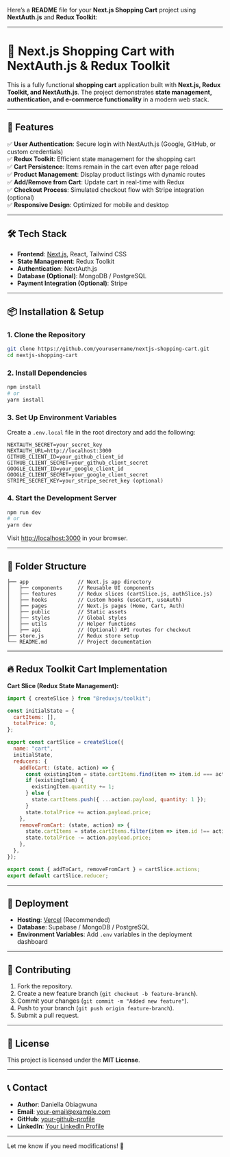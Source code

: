 Here’s a **README** file for your **Next.js Shopping Cart** project using **NextAuth.js** and **Redux Toolkit**:  

---

# 🛒 Next.js Shopping Cart with NextAuth.js & Redux Toolkit  

This is a fully functional **shopping cart** application built with **Next.js, Redux Toolkit, and NextAuth.js**. The project demonstrates **state management, authentication, and e-commerce functionality** in a modern web stack.  

---

## 🚀 Features  

✅ **User Authentication**: Secure login with NextAuth.js (Google, GitHub, or custom credentials)  
✅ **Redux Toolkit**: Efficient state management for the shopping cart  
✅ **Cart Persistence**: Items remain in the cart even after page reload  
✅ **Product Management**: Display product listings with dynamic routes  
✅ **Add/Remove from Cart**: Update cart in real-time with Redux  
✅ **Checkout Process**: Simulated checkout flow with Stripe integration (optional)  
✅ **Responsive Design**: Optimized for mobile and desktop  

---

## 🛠 Tech Stack  

- **Frontend**: [Next.js](https://nextjs.org/), React, Tailwind CSS  
- **State Management**: Redux Toolkit  
- **Authentication**: NextAuth.js  
- **Database (Optional)**: MongoDB / PostgreSQL  
- **Payment Integration (Optional)**: Stripe  

---

## 📦 Installation & Setup  

### **1. Clone the Repository**  
```bash
git clone https://github.com/yourusername/nextjs-shopping-cart.git
cd nextjs-shopping-cart
```

### **2. Install Dependencies**  
```bash
npm install
# or
yarn install
```

### **3. Set Up Environment Variables**  
Create a `.env.local` file in the root directory and add the following:  
```plaintext
NEXTAUTH_SECRET=your_secret_key
NEXTAUTH_URL=http://localhost:3000
GITHUB_CLIENT_ID=your_github_client_id
GITHUB_CLIENT_SECRET=your_github_client_secret
GOOGLE_CLIENT_ID=your_google_client_id
GOOGLE_CLIENT_SECRET=your_google_client_secret
STRIPE_SECRET_KEY=your_stripe_secret_key (optional)
```

### **4. Start the Development Server**  
```bash
npm run dev
# or
yarn dev
```
Visit [http://localhost:3000](http://localhost:3000) in your browser.  

---

## 📂 Folder Structure  
```plaintext
├── app                // Next.js app directory
│   ├── components     // Reusable UI components
│   ├── features       // Redux slices (cartSlice.js, authSlice.js)
│   ├── hooks          // Custom hooks (useCart, useAuth)
│   ├── pages          // Next.js pages (Home, Cart, Auth)
│   ├── public         // Static assets
│   ├── styles         // Global styles
│   ├── utils          // Helper functions
│   ├── api            // (Optional) API routes for checkout
├── store.js           // Redux store setup
└── README.md          // Project documentation
```

---

## 🔥 Redux Toolkit Cart Implementation  

**Cart Slice (Redux State Management):**  
```javascript
import { createSlice } from "@reduxjs/toolkit";

const initialState = {
  cartItems: [],
  totalPrice: 0,
};

export const cartSlice = createSlice({
  name: "cart",
  initialState,
  reducers: {
    addToCart: (state, action) => {
      const existingItem = state.cartItems.find(item => item.id === action.payload.id);
      if (existingItem) {
        existingItem.quantity += 1;
      } else {
        state.cartItems.push({ ...action.payload, quantity: 1 });
      }
      state.totalPrice += action.payload.price;
    },
    removeFromCart: (state, action) => {
      state.cartItems = state.cartItems.filter(item => item.id !== action.payload.id);
      state.totalPrice -= action.payload.price;
    },
  },
});

export const { addToCart, removeFromCart } = cartSlice.actions;
export default cartSlice.reducer;
```

---

## 🔗 Deployment  

- **Hosting**: [Vercel](https://vercel.com/) (Recommended)  
- **Database**: Supabase / MongoDB / PostgreSQL  
- **Environment Variables**: Add `.env` variables in the deployment dashboard  

---

## 👥 Contributing  

1. Fork the repository.  
2. Create a new feature branch (`git checkout -b feature-branch`).  
3. Commit your changes (`git commit -m "Added new feature"`).  
4. Push to your branch (`git push origin feature-branch`).  
5. Submit a pull request.  

---

## 📜 License  

This project is licensed under the **MIT License**.  

---

## 📞 Contact  

- **Author**: Daniella Obiagwuna  
- **Email**: [your-email@example.com](mailto:your-email@example.com)  
- **GitHub**: [your-github-profile](https://github.com/yourusername)  
- **LinkedIn**: [Your LinkedIn Profile](https://linkedin.com/in/yourprofile)  

---

Let me know if you need modifications! 🚀